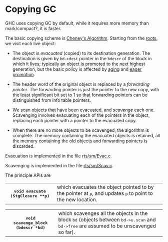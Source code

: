 # Copying GC


GHC uses copying GC by default, while it requires more memory than mark/compact?, it is faster.


The basic copying scheme is [ Cheney's Algorithm](http://en.wikipedia.org/wiki/Cheney%27s_algorithm).  Starting from the [roots](commentary/rts/storage/gc/roots), we visit each live object:

- The object is *evacuated* (copied) to its destination generation.   The destination is given by `bd->dest` pointer in the `bdescr` of the
  block in which it lives; typically an object is promoted to the next highest generation, but the basic policy is affected by  [aging](commentary/rts/storage/gc/aging) and [eager promotion](commentary/rts/storage/gc/eager-promotion).

- The header word of the original object is replaced by a *forwarding pointer*.  The forwarding pointer is just the pointer to the new copy, with the least significant bit set to 1 so that forwarding pointers can be distinguished from info table pointers.

- We scan objects that have been evacuated, and *scavenge* each one.  Scavenging involves evacuating each of the pointers
  in the object, replacing each pointer with a pointer to the evacuated copy.

- When there are no more objects to be scavenged, the algorithm is complete.  The memory containing the evacuated objects is retained, all the memory containing the old objects and forwarding pointers is discarded.


Evacuation is implemented in the file [rts/sm/Evac.c](/trac/ghc/browser/ghc/rts/sm/Evac.c).

Scavenging is implemented in the file [rts/sm/Scav.c](/trac/ghc/browser/ghc/rts/sm/Scav.c).



The principle APIs are


<table><tr><th><tt>void evacuate (StgClosure **p)</tt></th>
<td>
which evacuates the object pointed to by the pointer at <tt>p</tt>, and updates <tt>p</tt> to point to the new location.
</td></tr></table>


<table><tr><th><tt>void scavenge_block (bdescr *bd)</tt></th>
<td>
which scavenges all the objects in the block <tt>bd</tt> (objects between <tt>bd->u.scan</tt> and <tt>bd->free</tt> are assumed to
be unscavenged so far).
</td></tr></table>



